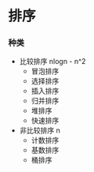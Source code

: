 # 排序

### 种类
* 比较排序 nlogn - n^2
    * 冒泡排序
    * 选择排序
    * 插入排序
    * 归并排序
    * 堆排序
    * 快速排序
* 非比较排序 n
    * 计数排序
    * 基数排序
    * 桶排序